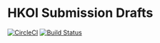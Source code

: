 # HKOI Submission Drafts

[![CircleCI](https://circleci.com/gh/kcomain/hkoi_submissions.svg?style=svg)](https://circleci.com/gh/kcomain/hkoi_submissions)
[![Build Status](https://travis-ci.org/kcomain/hkoi_submissions.svg?branch=master)](https://travis-ci.org/kcomain/hkoi_submissions)
